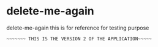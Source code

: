 # delete-me-again
delete-me-again this is for reference for testing purpose


~~~~~~~ THIS IS THE VERSION 1 OF THE APPLICATION~~~~~
~~~~~~~ THIS IS THE VERSION 2 OF THE APPLICATION~~~~~
